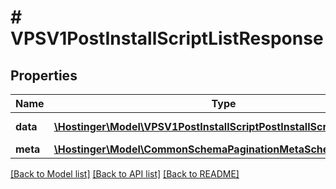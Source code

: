 # # VPSV1PostInstallScriptListResponse

## Properties

Name | Type | Description | Notes
------------ | ------------- | ------------- | -------------
**data** | [**\Hostinger\Model\VPSV1PostInstallScriptPostInstallScriptResource[]**](VPSV1PostInstallScriptPostInstallScriptResource.md) | Array of [&#x60;VPS.V1.PostInstallScript.PostInstallScriptResource&#x60;](#model/vpsv1postinstallscriptpostinstallscriptresource) |
**meta** | [**\Hostinger\Model\CommonSchemaPaginationMetaSchema**](CommonSchemaPaginationMetaSchema.md) |  |

[[Back to Model list]](../../README.md#models) [[Back to API list]](../../README.md#endpoints) [[Back to README]](../../README.md)
